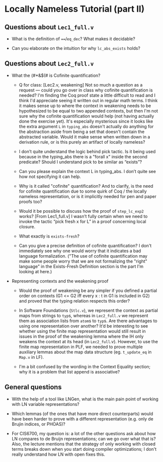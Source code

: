 Locally Nameless Tutorial (part II)
==================================


Questions about `Lec1_full.v`
---------------------------

* What is the definition of `==`/`eq_dec`? What makes it decidable?

* Can you elaborate on the intuition for why `lc_abs_exists` holds?

Questions about `Lec2_full.v`
---------------------------

* What the (#*&$(# is Cofinite quantification?

    * Q for class: [Lec2.v, weakening] Not so much a question as a request —
      could you go over in class why cofinite quantification is needed? I'm
      finding the Coq proof state a little difficult to read and I think I'd
      appreciate seeing it written out in regular math terms. I think it makes
      sense up to where the context in weakening needs to be hypothesized to
      be equal to two appended contexts, but then I'm not sure why the
      cofinite quantification would help (not having actually done the
      exercise yet). It's especially mysterious since it looks like the extra
      argument `L` in `typing_abs` doesn't actually do anything for the
      abstraction aside from being a set that doesn't contain the abstracted
      variable. Would it make sense when written down in a derivation rule, or
      is this purely an artifact of locally nameless?
      
    *  I don’t quite understand the logic behind pick tactic. Is it being used
       because in the typing_abs there is a "forall x" inside the second
       predicate? Should I understand pick to be similar as “exists”?
      
    * Can you please explain the context L in typing_abs. I don’t quite see
      how not specifying it can help.
      
    * Why is it called "cofinite" quantification? And to clarify, is the need
      for cofinite quantification due to some quirk of Coq / the locally
      nameless representation, or is it implicitly needed for pen and paper
      proofs too?

    * Would it be possible to discuss how the proof of `step_lc_exp2` works?
      [From Lec1_full.v] I wasn’t fully certain when we need to invoke the
      tactic “pick fresh x for L” in a proof concerning local closure.

    * What exactly is `exists-fresh`?
    
    * Can you give a precise definition of cofinite quantification? I don't
      immediately see why one would worry that it indicates a bad language
      formalization. ("The use of cofinite quantification may make some people
      worry that we are not formalizing the "right" language" in the
      Exists-Fresh Definition section is the part I'm looking at here.)

* Representing contexts and the weakening proof

    * Would the proof of weakening be any simpler if you defined a partial
      order on contexts (G1 <= G2 iff every x : t in G1 is included in G2) and
      proved that the typing relation respects this order?

    * In Software Foundations (`Stlc.v`), we represent the context as partial
      maps from strings to `typ`s, whereas in `Lec2_full.v` we represent them
      as association lists from `atom`s to `typ`s. Are there advantages to
      using one representation over another?  It’d be interesting to see
      whether using the finite map representation would still result in issues
      in the proof of the weakening lemma where the IH only weakens the
      context at its head (in `Lec2_full`.v).  However, to use the finite map
      representation in PLF, we needed to prove multiple auxiliary lemmas
      about the map data structure (eg. `t_update_eq` in `Map.v` in LF).
      
    * I'm a bit confused by the wording in the Context Equality section; why
      it is a problem that list append is associative?

General questions
-----------------

* With the help of a tool like LNGen, what is the main pain point of working
  with LN variable representations?
  
* Which lemmas (of the ones that have more direct counterparts) would have
  been harder to prove with a different representation (e.g. only de Brujin
  indices, or PHOAS)?
  
* For CIS6700, my question is: a lot of the other questions ask about how LN
  compares to de Bruijn representations; can we go over what that is?  Also,
  the lecture mentions that the strategy of only working with closed terms
  breaks down when you start doing compiler optimizations; I don't really
  understand how LN with open fixes this.
